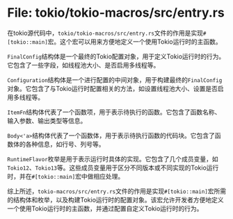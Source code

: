 # File: tokio/tokio-macros/src/entry.rs

在tokio源代码中，`tokio/tokio-macros/src/entry.rs`文件的作用是实现`#[tokio::main]`宏。这个宏可以用来方便地定义一个使用Tokio运行时的主函数。

`FinalConfig`结构体是一个最终的Tokio配置对象，用于定义Tokio运行时的行为。它包含了一些字段，如线程池大小、是否启用多线程等。

`Configuration`结构体是一个进行配置的中间对象，用于构建最终的`FinalConfig`对象。它包含了与Tokio运行时配置相关的方法，如设置线程池大小、设置是否启用多线程等。

`ItemFn`结构体代表了一个函数项，用于表示待执行的函数。它包含了函数名称、输入参数、输出类型等信息。

`Body<'a>`结构体代表了一个函数体，用于表示待执行函数的代码块。它包含了函数体的各种信息，如行号、列号等。

`RuntimeFlavor`枚举是用于表示运行时具体的实现。它包含了几个成员变量，如`Tokio12`、`Tokio13`等。这些成员变量用于区分不同版本或不同实现的Tokio运行时，并在`#[tokio::main]`宏中做相应处理。

综上所述，`tokio-macros/src/entry.rs`文件的作用是实现`#[tokio::main]`宏所需的结构体和枚举，以及构建Tokio运行时的配置对象。该宏允许开发者方便地定义一个使用Tokio运行时的主函数，并通过配置自定义Tokio运行时的行为。

